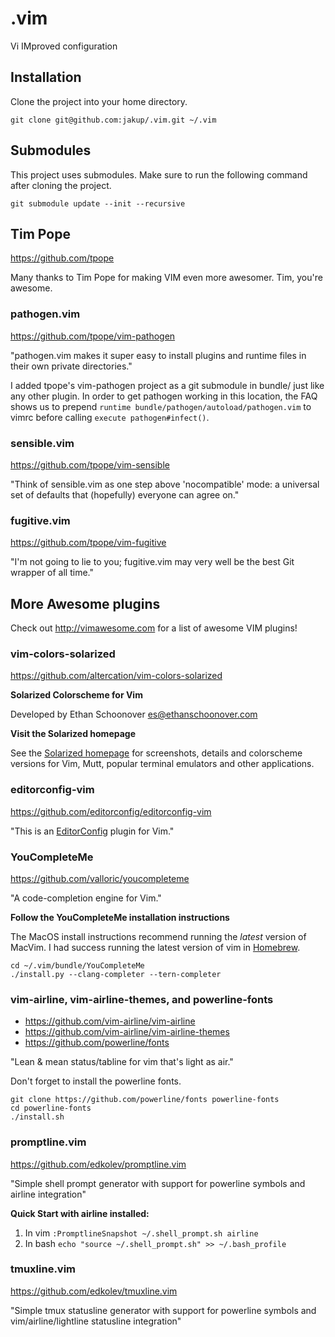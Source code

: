 # .vim
Vi IMproved configuration

## Installation

Clone the project into your home directory.

```
git clone git@github.com:jakup/.vim.git ~/.vim
```

## Submodules

This project uses submodules.  Make sure to run the following command after cloning the project.

```
git submodule update --init --recursive
```

## Tim Pope

https://github.com/tpope

Many thanks to Tim Pope for making VIM even more awesomer.  Tim, you're awesome.

### pathogen.vim

https://github.com/tpope/vim-pathogen

"pathogen.vim makes it super easy to install plugins and runtime files in their own private directories."

I added tpope's vim-pathogen project as a git submodule in bundle/ just like any other plugin.  In order to get pathogen working in this location, the FAQ shows us to prepend `runtime bundle/pathogen/autoload/pathogen.vim` to vimrc before calling `execute pathogen#infect()`.

### sensible.vim

https://github.com/tpope/vim-sensible

"Think of sensible.vim as one step above 'nocompatible' mode: a universal set of defaults that (hopefully) everyone can agree on."

### fugitive.vim

https://github.com/tpope/vim-fugitive

"I'm not going to lie to you; fugitive.vim may very well be the best Git wrapper of all time."

## More Awesome plugins

Check out http://vimawesome.com for a list of awesome VIM plugins!

### vim-colors-solarized

https://github.com/altercation/vim-colors-solarized

**Solarized Colorscheme for Vim**

Developed by Ethan Schoonover <es@ethanschoonover.com>

**Visit the Solarized homepage**

See the [Solarized homepage](http://ethanschoonover.com/solarized) for screenshots, details and colorscheme versions for Vim, Mutt, popular terminal emulators and other applications.

### editorconfig-vim

https://github.com/editorconfig/editorconfig-vim

"This is an [EditorConfig](http://editorconfig.org) plugin for Vim."

### YouCompleteMe

https://github.com/valloric/youcompleteme

"A code-completion engine for Vim."

**Follow the YouCompleteMe installation instructions**

The MacOS install instructions recommend running the *latest* version of MacVim.  I had success running the latest version of vim in [Homebrew](https://brew.sh).

```
cd ~/.vim/bundle/YouCompleteMe
./install.py --clang-completer --tern-completer
```

### vim-airline, vim-airline-themes, and powerline-fonts

* https://github.com/vim-airline/vim-airline
* https://github.com/vim-airline/vim-airline-themes
* https://github.com/powerline/fonts

"Lean & mean status/tabline for vim that's light as air."

Don't forget to install the powerline fonts.

```
git clone https://github.com/powerline/fonts powerline-fonts
cd powerline-fonts
./install.sh
```

### promptline.vim

https://github.com/edkolev/promptline.vim

"Simple shell prompt generator with support for powerline symbols and airline integration"

**Quick Start with airline installed:**

1. In vim `:PromptlineSnapshot ~/.shell_prompt.sh airline`
2. In bash `echo "source ~/.shell_prompt.sh" >> ~/.bash_profile`

### tmuxline.vim

https://github.com/edkolev/tmuxline.vim

"Simple tmux statusline generator with support for powerline symbols and vim/airline/lightline statusline integration"
